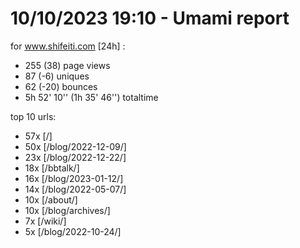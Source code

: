 # 10/10/2023 19:10 - Umami report
for www.shifeiti.com [24h] :

 - 255 (38) page views
 - 87 (-6) uniques
 - 62 (-20) bounces
 - 5h 52' 10'' (1h 35' 46'') totaltime


top 10 urls:
 - 57x [/]
 - 50x [/blog/2022-12-09/]
 - 23x [/blog/2022-12-22/]
 - 18x [/bbtalk/]
 - 16x [/blog/2023-01-12/]
 - 14x [/blog/2022-05-07/]
 - 10x [/about/]
 - 10x [/blog/archives/]
 - 7x [/wiki/]
 - 5x [/blog/2022-10-24/]


